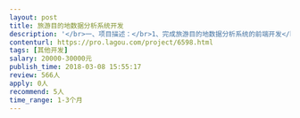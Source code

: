 ```yaml
---                
layout: post       
title: 旅游目的地数据分析系统开发           
description: '</br>一、项目描述：</br>1、完成旅游目的地数据分析系统的前端开发</br>2、完成旅游目的地数据分析系统的功能开发</br>3、完成旅游目的地数据分析系统开发的实施和部署</br></br>·详细需求因保密需要，请投标时提供联系方式和案例，通过私聊的方式完成需求沟通。</br></br>二、主要需求点：</br>1、根据双方约定需求完成基础平台的部署并交付全套源代码、帮助文档、数据字典、系统设计文档等资料。</br>2、根据我方提出的UI设计方案，完成系统的前端开发。</br>3、根据我方提出的功能设计方案，完成系统功能开发。</br></br>三、人员要求：</br>1、具有旅游目的地相关大数据系统开发经验且能够提供类似的系统源码作为基础框架。</br>2、具备中高级JAVA开发能力，且能够独立完成前后端开发。</br>3、熟练使用ECharts。</br>4、有丰富的数据采集经验。</br>'     
contenturl: https://pro.lagou.com/project/6598.html      
tags: [其他开发]            
salary: 20000-30000元          
publish_time: 2018-03-08 15:55:17         
review: 566人                   
apply: 0人                   
recommend: 5人                   
time_range: 1-3个月              
---                 
```

